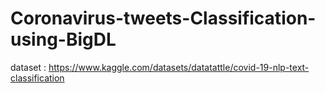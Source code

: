 # Coronavirus-tweets-Classification-using-BigDL

dataset : https://www.kaggle.com/datasets/datatattle/covid-19-nlp-text-classification
